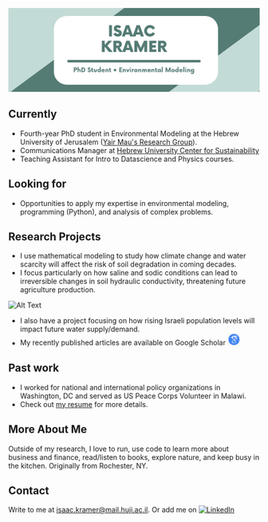 ![Isaac Kramer Banner Image](banner.png)
<!-- <h2 align='center'>Lakshmanan Meiyappan @ Laxmena</h2>
<p align='center'><b>Graduate Student at University of Illinois at Chicago</b></p> -->

<!-- [![GitHub followers](https://img.shields.io/github/followers/laxmena.svg?style=social&label=Follow)](https://github.com/laxmena?tab=followers) -->

<h2>Currently</h2>

- Fourth-year PhD student in Environmental Modeling at the Hebrew University of Jerusalem ([Yair Mau's Research Group](https://yairmau.com/)). 
- Communications Manager at [Hebrew University Center for Sustainability](https://sustainability.huji.ac.il/)
- Teaching Assistant for Intro to Datascience and Physics courses.

<h2>Looking for</h2>

- Opportunities to apply my expertise in environmental modeling, programming (Python), and analysis of complex problems.

<h2>Research Projects </h2>

- I use mathematical modeling to study how climate change and water scarcity will affect the risk of soil degradation in coming decades. 
- I focus particularly on how saline and sodic conditions can lead to irreversible changes in soil hydraulic conductivity, threatening future agriculture production.

![Alt Text](movie.gif)

- I also have a project focusing on how rising Israeli population levels will impact future water supply/demand.
- My recently published articles are available on Google Scholar [<img src="google-scholar.png" width="25">](https://scholar.google.com/citations?user=ofAXJ1sAAAAJ&hl=en) 


<h2>Past work</h2>

- I worked for national and international policy organizations in Washington, DC and served as US Peace Corps Volunteer in Malawi.
- Check out [my resume](https://drive.google.com/file/d/1VylYvDixBbrfSL8n284RNk0OL_XT38BO/view?usp=sharing) for more details.


<!-- __Check out my GitHub repositories:__

<div>
  <p>
    <a href="https://github.com/laxmena/PyCalendly">
      <img src="https://github-readme-stats.vercel.app/api/pin/?username=laxmena&repo=PyCalendly" alt="GitHub Stats" />
    </a>
    <a href="https://github.com/laxmena/CloudOrg-Simulator">
      <img src="https://github-readme-stats.vercel.app/api/pin/?username=laxmena&repo=CloudOrg-Simulator" alt="GitHub Stats" />
    </a>
  </p>
</div>

<div> -->

  


<h2> More About Me</h2>

Outside of my research, I love to run, use code to learn more about business and finance, read/listen to books, explore nature, and keep busy in the kitchen. Originally from Rochester, NY.

<h2> Contact</h2>

 Write to me at [isaac.kramer@mail.huji.ac.il](mailto:isaac.kramer@mail.huji.ac.il). Or add me on 
<a href="https://www.linkedin.com/in/lakshmanan-meiyappan/">![LinkedIn](https://img.shields.io/badge/LinkedIn-0077B5?style=for-the-badge&logo=linkedin&logoColor=white)</a>

